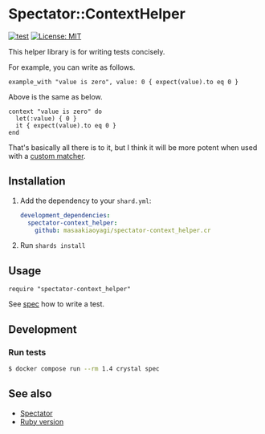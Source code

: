 # Spectator::ContextHelper

[![test](https://github.com/masaakiaoyagi/spectator-context_helper.cr/actions/workflows/test.yml/badge.svg)](https://github.com/masaakiaoyagi/spectator-context_helper.cr/actions/workflows/test.yml)
[![License: MIT](https://img.shields.io/badge/License-MIT-yellow.svg)](https://opensource.org/licenses/MIT)

This helper library is for writing tests concisely.

For example, you can write as follows.
```crystal
example_with "value is zero", value: 0 { expect(value).to eq 0 }
```
Above is the same as below.
```crystal
context "value is zero" do
  let(:value) { 0 }
  it { expect(value).to eq 0 }
end
```

That's basically all there is to it, but I think it will be more potent when used with a [custom matcher](https://gitlab.com/arctic-fox/spectator/-/wikis/Custom-Matchers).

## Installation

1. Add the dependency to your `shard.yml`:

    ```yaml
    development_dependencies:
      spectator-context_helper:
        github: masaakiaoyagi/spectator-context_helper.cr
    ```

1. Run `shards install`

## Usage

```crystal
require "spectator-context_helper"
```

See [spec](https://github.com/masaakiaoyagi/spectator-context_helper.cr/blob/main/spec/spectator/context_helper_spec.cr) how to write a test.

## Development

### Run tests
```sh
$ docker compose run --rm 1.4 crystal spec
```

## See also
* [Spectator](https://gitlab.com/arctic-fox/spectator)
* [Ruby version](https://github.com/masaakiaoyagi/rspec-context_helper.rb)
